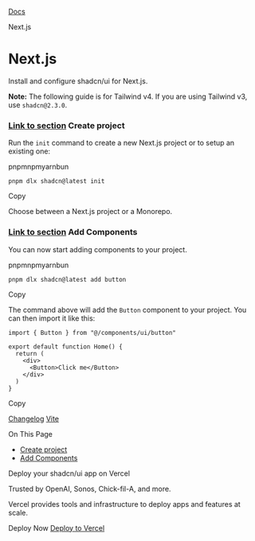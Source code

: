 [Docs](https://ui.shadcn.com/docs)

Next.js

# Next.js

Install and configure shadcn/ui for Next.js.

**Note:** The following guide is for Tailwind v4. If you are using Tailwind
v3, use `shadcn@2.3.0`.

### [Link to section](https://ui.shadcn.com/docs/installation/next\#create-project) Create project

Run the `init` command to create a new Next.js project or to setup an existing one:

pnpmnpmyarnbun

```relative font-mono text-sm leading-none
pnpm dlx shadcn@latest init

```

Copy

Choose between a Next.js project or a Monorepo.

### [Link to section](https://ui.shadcn.com/docs/installation/next\#add-components) Add Components

You can now start adding components to your project.

pnpmnpmyarnbun

```relative font-mono text-sm leading-none
pnpm dlx shadcn@latest add button

```

Copy

The command above will add the `Button` component to your project. You can then import it like this:

```relative rounded bg-muted px-[0.3rem] py-[0.2rem] font-mono text-sm
import { Button } from "@/components/ui/button"

export default function Home() {
  return (
    <div>
      <Button>Click me</Button>
    </div>
  )
}
```

Copy

[Changelog](https://ui.shadcn.com/docs/changelog) [Vite](https://ui.shadcn.com/docs/installation/vite)

On This Page

- [Create project](https://ui.shadcn.com/docs/installation/next#create-project)
- [Add Components](https://ui.shadcn.com/docs/installation/next#add-components)

Deploy your shadcn/ui app on Vercel

Trusted by OpenAI, Sonos, Chick-fil-A, and more.

Vercel provides tools and infrastructure to deploy apps and features at scale.

Deploy Now [Deploy to Vercel](https://vercel.com/new?utm_source=shadcn_site&utm_medium=web&utm_campaign=docs_cta_deploy_now_callout)